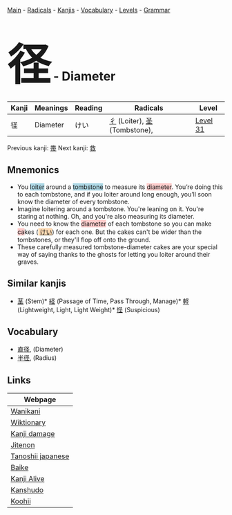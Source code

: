 <style> bigfont {font-size: 100px}</style>
[Main](../README.md) -
[Radicals](../radicals.md) -
[Kanjis](../kanjis.md) -
[Vocabulary](../vocabulary.md) -
[Levels](../levels.md) -
[Grammar](../grammar.md)
# <bigfont> 径</bigfont> - Diameter 

| Kanji | Meanings | Reading | Radicals | Level |
| --- | --- | --- | --- | --- |
| 径 | Diameter | けい | [彳](../radicals/彳.md) (Loiter), [圣](../radicals/圣.md) (Tombstone),  | [Level 31](../levels/wk_level31.md) |

Previous kanji: [帯](帯.md) Next kanji: [救](救.md) 

## Mnemonics
 * You <span style="background-color:#ADD8E6"> loiter</span> around a <span style="background-color:#ADD8E6"> tombstone</span> to measure its <span style="background-color:#ffcccb"> diameter</span>. You’re doing this to each tombstone, and if you loiter around long enough, you’ll soon know the diameter of every tombstone.
* Imagine loitering around a tombstone. You're leaning on it. You're staring at nothing. Oh, and you're also measuring its diameter.
* You need to know the <span style="background-color:#ffcccb"> diameter</span> of each tombstone so you can make <span style="background-color:#ffcccb"> ca</span>kes (<span style="background-color:#fed8b1"> [けい](https://jisho.org/search/けい)</span>) for each one. But the cakes can't be wider than the tombstones, or they'll flop off onto the ground.
* These carefully measured tombstone-diameter cakes are your special way of saying thanks to the ghosts for letting you loiter around their graves.


## Similar kanjis
 * [茎](茎.md) (Stem)* [経](経.md) (Passage of Time, Pass Through, Manage)* [軽](軽.md) (Lightweight, Light, Light Weight)* [怪](怪.md) (Suspicious)


## Vocabulary
 * [直径](../vocabulary/径.md), (Diameter)
* [半径](../vocabulary/径.md), (Radius)



## Links 

| Webpage |
| --- |
| [Wanikani          ](https://www.wanikani.com/kanji/径) |
| [Wiktionary        ](https://en.wiktionary.org/wiki/径) |
| [Kanji damage      ](http://www.kanjidamage.com/kanji/search?utf8=✓&q=径) |
| [Jitenon           ](https://jitenon.com/kanji/径) |
| [Tanoshii japanese ](https://www.tanoshiijapanese.com/dictionary/kanji.cfm?k=径) |
| [Baike             ](https://baike.baidu.com/item/径) |
| [Kanji Alive       ](https://app.kanjialive.com/径) |
| [Kanshudo          ](https://www.kanshudo.com/searchmn?q=径) |
| [Koohii            ](https://kanji.koohii.com/study/kanji/径) |
